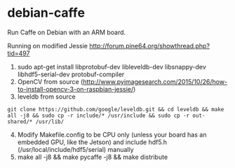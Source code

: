# debian-caffe
Run Caffe on Debian with an ARM board.

Running on modified Jessie http://forum.pine64.org/showthread.php?tid=497

1. sudo apt-get install libprotobuf-dev libleveldb-dev libsnappy-dev libhdf5-serial-dev protobuf-compiler 
2. OpenCV from source (http://www.pyimagesearch.com/2015/10/26/how-to-install-opencv-3-on-raspbian-jessie/)
3. leveldb from source 
  ```
  git clone https://github.com/google/leveldb.git && cd leveldb && make all -j8 && sudo cp -r include/* /usr/include && sudo cp -r out-shared/* /usr/lib/
  ```
4. Modify Makefile.config to be CPU only (unless your board has an embedded GPU, like the Jetson) and include hdf5.h (/usr/local/include/hdf5/serial) manually
5. make all -j8 && make pycaffe -j8 && make distribute
